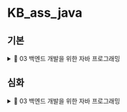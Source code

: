 # KB_ass_java


## 기본

<details>
<summary>📂 03 백엔드 개발을 위한 자바 프로그래밍</summary>
  
- [x] 01 개발환경 구축, 변수, 타입, 연산자
- [x] 02 조건문과 반복문, 참조타입
- [x] 03 클래스
- [x] 04 상속
- [x] 05 인터페이스
- [x] 06 중첩 객체
- [x] 07 예외처리, 라이브러리
- [x] 08 멀티스레드

</details>


## 심화

<details>
<summary>📂 03 백엔드 개발을 위한 자바 프로그래밍</summary>

- [x] 01 개발환경 구축, 변수, 타입, 연산자
- [x] 02 조건문과 반복문, 참조타입
- [x] 03 클래스
- [x] 04 상속
- [x] 05 인터페이스
- [x] 06 중첩 객체
- [x] 07 예외처리, 라이브러리
- [x] 08 멀티스레드

</details>

